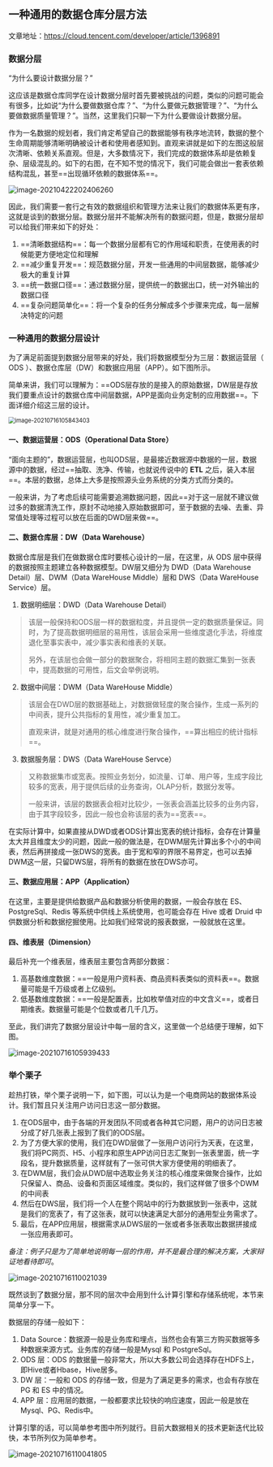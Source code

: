 ## 一种通用的数据仓库分层方法

文章地址：https://cloud.tencent.com/developer/article/1396891

### 数据分层

“为什么要设计数据分层？”

这应该是数据仓库同学在设计数据分层时首先要被挑战的问题，类似的问题可能会有很多，比如说“为什么要做数据仓库？”、“为什么要做元数据管理？”、“为什么要做数据质量管理？”。当然，这里我们只聊一下为什么要做设计数据分层。

作为一名数据的规划者，我们肯定希望自己的数据能够有秩序地流转，数据的整个生命周期能够清晰明确被设计者和使用者感知到。直观来讲就是如下的左图这般层次清晰、依赖关系直观。但是，大多数情况下，我们完成的数据体系却是依赖复杂、层级混乱的。如下的右图，在不知不觉的情况下，我们可能会做出一套表依赖结构混乱，甚至==出现循环依赖的数据体系==。

![image-20210422202406260](D:\Notes\raw_images\image-20210422202406260.png)

因此，我们需要一套行之有效的数据组织和管理方法来让我们的数据体系更有序，这就是谈到的数据分层。数据分层并不能解决所有的数据问题，但是，数据分层却可以给我们带来如下的好处：

1. ==清晰数据结构==：每一个数据分层都有它的作用域和职责，在使用表的时候能更方便地定位和理解
2. ==减少重复开发==：规范数据分层，开发一些通用的中间层数据，能够减少极大的重复计算
3. ==统一数据口径==：通过数据分层，提供统一的数据出口，统一对外输出的数据口径
4. ==复杂问题简单化==：将一个复杂的任务分解成多个步骤来完成，每一层解决特定的问题

### 一种通用的数据分层设计

为了满足前面提到数据分层带来的好处，我们将数据模型分为三层：数据运营层（ ODS ）、数据仓库层（DW）和数据应用层（APP）。如下图所示。

简单来讲，我们可以理解为：==ODS层存放的是接入的原始数据，DW层是存放我们要重点设计的数据仓库中间层数据，APP是面向业务定制的应用数据==。下面详细介绍这三层的设计。

<img src="D:\Notes\raw_images\image-20210716105843403.png" alt="image-20210716105843403" style="zoom:80%;" />

#### 一、数据运营层：ODS（Operational Data Store）

“面向主题的”，数据运营层，也叫ODS层，是最接近数据源中数据的一层，数据源中的数据，经过==抽取、洗净、传输，也就说传说中的 **ETL** 之后，装入本层==。本层的数据，总体上大多是按照源头业务系统的分类方式而分类的。

一般来讲，为了考虑后续可能需要追溯数据问题，因此==对于这一层就不建议做过多的数据清洗工作，原封不动地接入原始数据即可，至于数据的去噪、去重、异常值处理等过程可以放在后面的DWD层来做==。

#### 二、数据仓库层：DW（Data Warehouse）

数据仓库层是我们在做数据仓库时要核心设计的一层，在这里，从 ODS 层中获得的数据按照主题建立各种数据模型。DW层又细分为 DWD（Data Warehouse Detail）层、DWM（Data WareHouse Middle）层和 DWS（Data WareHouse Service）层。

1. 数据明细层：DWD（Data Warehouse Detail）

> 该层一般保持和ODS层一样的数据粒度，并且提供一定的数据质量保证。同时，为了提高数据明细层的易用性，该层会采用一些维度退化手法，将维度退化至事实表中，减少事实表和维表的关联。
>
> 另外，在该层也会做一部分的数据聚合，将相同主题的数据汇集到一张表中，提高数据的可用性，后文会举例说明。

2. 数据中间层：DWM（Data WareHouse Middle）

> 该层会在DWD层的数据基础上，对数据做轻度的聚合操作，生成一系列的中间表，提升公共指标的复用性，减少重复加工。
>
> 直观来讲，就是对通用的核心维度进行聚合操作，==算出相应的统计指标==。

3. 数据服务层：DWS（Data WareHouse Servce）

> 又称数据集市或宽表。按照业务划分，如流量、订单、用户等，生成字段比较多的宽表，用于提供后续的业务查询，OLAP分析，数据分发等。
>
> 一般来讲，该层的数据表会相对比较少，一张表会涵盖比较多的业务内容，由于其字段较多，因此一般也会称该层的表为==宽表==。

在实际计算中，如果直接从DWD或者ODS计算出宽表的统计指标，会存在计算量太大并且维度太少的问题，因此一般的做法是，在DWM层先计算出多个小的中间表，然后再拼接成一张DWS的宽表。由于宽和窄的界限不易界定，也可以去掉DWM这一层，只留DWS层，将所有的数据在放在DWS亦可。

#### 三、数据应用层：APP（Application）

在这里，主要是提供给数据产品和数据分析使用的数据，一般会存放在 ES、PostgreSql、Redis 等系统中供线上系统使用，也可能会存在 Hive 或者 Druid 中供数据分析和数据挖掘使用。比如我们经常说的报表数据，一般就放在这里。

#### 四、维表层（Dimension）

最后补充一个维表层，维表层主要包含两部分数据：

1. 高基数维度数据：==一般是用户资料表、商品资料表类似的资料表==。数据量可能是千万级或者上亿级别。
2. 低基数维度数据：==一般是配置表，比如枚举值对应的中文含义==，或者日期维表。数据量可能是个位数或者几千几万。

至此，我们讲完了数据分层设计中每一层的含义，这里做一个总结便于理解，如下图。

![image-20210716105939433](D:\Notes\raw_images\image-20210716105939433.png)

### 举个栗子

趁热打铁，举个栗子说明一下，如下图，可以认为是一个电商网站的数据体系设计。我们暂且只关注用户访问日志这一部分数据。

1. 在ODS层中，由于各端的开发团队不同或者各种其它问题，用户的访问日志被分成了好几张表上报到了我们的ODS层。
2. 为了方便大家的使用，我们在DWD层做了一张用户访问行为天表，在这里，我们将PC网页、H5、小程序和原生APP访问日志汇聚到一张表里面，统一字段名，提升数据质量，这样就有了一张可供大家方便使用的明细表了。
3. 在DWM层，我们会从DWD层中选取业务关注的核心维度来做聚合操作，比如只保留人、商品、设备和页面区域维度。类似的，我们这样做了很多个DWM的中间表
4. 然后在DWS层，我们将一个人在整个网站中的行为数据放到一张表中，这就是我们的宽表了，有了这张表，就可以快速满足大部分的通用型业务需求了。
5. 最后，在APP应用层，根据需求从DWS层的一张或者多张表取出数据拼接成一张应用表即可。

*备注：例子只是为了简单地说明每一层的作用，并不是最合理的解决方案，大家辩证地看待即可*。

![image-20210716110021039](D:\Notes\raw_images\image-20210716110021039.png)

既然谈到了数据分层，那不同的层次中会用到什么计算引擎和存储系统呢，本节来简单分享一下。

数据层的存储一般如下：

1. Data Source：数据源一般是业务库和埋点，当然也会有第三方购买数据等多种数据来源方式。业务库的存储一般是Mysql 和 PostgreSql。
2. ODS 层：ODS 的数据量一般非常大，所以大多数公司会选择存在HDFS上，即Hive或者Hbase，Hive居多。
3. DW 层：一般和 ODS 的存储一致，但是为了满足更多的需求，也会有存放在 PG 和 ES 中的情况。
4. APP 层：应用层的数据，一般都要求比较快的响应速度，因此一般是放在 Mysql、PG、Redis中。

计算引擎的话，可以简单参考图中所列就行。目前大数据相关的技术更新迭代比较快，本节所列仅为简单参考。

![image-20210716110041805](D:\Notes\raw_images\image-20210716110041805.png)